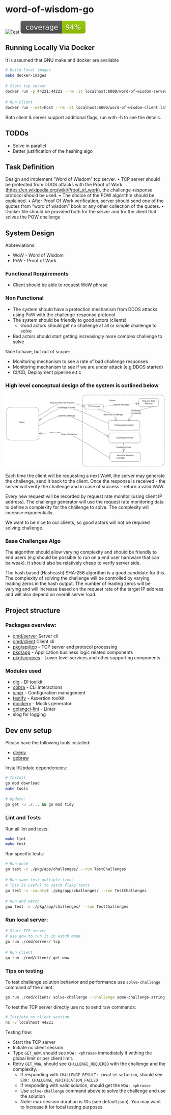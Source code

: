# word-of-wisdom-go

[![Test](https://github.com/gemyago/word-of-wisdom-go/actions/workflows/run-tests.yml/badge.svg)](https://github.com/gemyago/word-of-wisdom-go/actions/workflows/run-tests.yml)
[![Coverage](https://raw.githubusercontent.com/gemyago/word-of-wisdom-go/test-artifacts/coverage/golang-coverage.svg)](https://htmlpreview.github.io/?https://raw.githubusercontent.com/gemyago/word-of-wisdom-go/test-artifacts/coverage/golang-coverage.html)

## Running Locally Via Docker

It is assumed that GNU make and docker are available

```sh
# Build local images
make docker-images

# Start tcp server
docker run -p 44221:44221 --rm -it localhost:6000/word-of-wisdom-server:latest server tcp

# Run client
docker run --net=host --rm -it localhost:6000/word-of-wisdom-client:latest client get-wow
```

Both client & server support additional flags, run with -h to see the details.

## TODOs

* Solve in parallel
* Better justification of the hashing algo

## Task Definition

Design and implement “Word of Wisdom” tcp server.
 • TCP server should be protected from DDOS attacks with the Proof of Work (https://en.wikipedia.org/wiki/Proof_of_work), the challenge-response protocol should be used.
 • The choice of the POW algorithm should be explained.
 • After Proof Of Work verification, server should send one of the quotes from “word of wisdom” book or any other collection of the quotes.
 • Docker file should be provided both for the server and for the client that solves the POW challenge

## System Design

Abbreviations:
* WoW - Word of Wisdom
* PoW - Proof of Work

### Functional Requirements
* Client should be able to request WoW phrase

### Non Functional
* The system should have a protection mechanism from DDOS attacks using PoW with the challenge-response protocol
* The system should be friendly to good actors (clients)
  * Good actors should get no challenge at all or simple challenge to solve
* Bad actors should start getting increasingly more complex challenge to solve

Nice to have, but out of scope:
- Monitoring mechanism to see a rate of bad challenge responses
- Monitoring mechanism to see if we are under attack (e.g DDOS started)
- CI/CD, Deployment pipeline e.t.c

### High level conceptual design of the system is outlined below
<img src="./doc/wow-high-level.svg">

Each time the client will be requesting a next WoW, the server may generate the challenge, send it back to the client. Once the response is received - the server will verify the challenge and in case of success - return a valid WoW.

Every new request will be recorded by request rate monitor (using client IP address). The challenge generator will use the request rate monitoring data to define a complexity for the challenge to solve. The complexity will increase exponentially.

We want to be nice to our clients, so good actors will not be required solving challenge.

### Base Challenges Algo

The algorithm should allow varying complexity and should be friendly to end users (e.g should be possible to run on a end user hardware that can be weak). It should also be relatively cheap to verify server side.

The hash based (Hashcash) SHA-256 algorithm is a good candidate for this. The complexity of solving the challenge will be controlled by varying leading zeros in the hash output. The number of leading zeros will be varying and will increase based on the request rate of the target IP address and will also depend on overall server load.

## Project structure

### Packages overview:
* [cmd/server](./cmd/server) Server cli
* [cmd/client](./cmd/client) Client cli
* [pkg/api/tcp](./pkg/api/tcp) - TCP server and protocol processing
* [pkg/app](./pkg/app) - Application business logic related components
* [pkg/services](./pkg/services) - Lower level services and other supporting components

### Modules used

* [dig](github.com/uber-go/dig) - DI toolkit
* [cobra](github.com/spf13/cobra) - CLI interactions
* [viper](github.com/spf13/viper) - Configuration management
* [testify](github.com/stretchr/testify) - Assertion toolkit
* [mockery](github.com/vektra/mockery) - Mocks generator
* [golangci-lint](https://golangci-lint.run/) - Linter
* slog for logging

## Dev env setup

Please have the following tools installed: 
* [direnv](https://github.com/direnv/direnv) 
* [gobrew](https://github.com/kevincobain2000/gobrew#install-or-update)

Install/Update dependencies: 
```sh
# Install
go mod download
make tools

# Update:
go get -u ./... && go mod tidy
```

### Lint and Tests

Run all lint and tests:
```bash
make lint
make test
```

Run specific tests:
```bash
# Run once
go test -v ./pkg/app/challenges/ --run TestChallenges

# Run same test multiple times
# This is useful to catch flaky tests
go test -v -count=5 ./pkg/app/challenges/ --run TestChallenges

# Run and watch
gow test -v ./pkg/app/challenges/ --run TestChallenges
```
### Run local server:

```bash
# Start TCP server
# use gow to run it in watch mode
go run ./cmd/server/ tcp

# Run client
go run ./cmd/client/ get-wow
```

### Tips on testing

To test challenge solution behavior and performance use `solve-challenge` command of the client:
```sh
go run ./cmd/client/ solve-challenge --challenge some-challenge-string -c 1
```

To test the TCP server directly use nc to send raw commands:
```sh
# Initiate nc client session
nc -v localhost 44221
```

Testing flow:
* Start the TCP server
* Initiate nc client session
* Type `GET_WOW`, should see `WOW: <phrase>` immediately if withing the global limit or per client limit.
* Retry `GET_WOW`, should see `CHALLENGE_REQUIRED` with the challenge and the complexity.
  * If responding with `CHALLENGE_RESULT: invalid-solution`, should see `ERR: CHALLENGE_VERIFICATION_FAILED`
  * If responding with valid solution, should get the `WOW: <phrase>`
  * Use `solve-challenge` command above to solve the challenge and use the solution
  * Note: max session duration is 10s (see default.json). You may want to increase it for local testing purposes.
